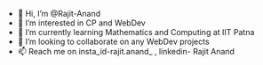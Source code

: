 - 👋 Hi, I’m @Rajit-Anand
- 👀 I’m interested in CP and WebDev
- 🌱 I’m currently learning Mathematics and Computing at IIT Patna
- 💞️ I’m looking to collaborate on any WebDev projects
- 📫 Reach me on insta_id-rajit.anand_ , linkedin- Rajit Anand 

<!---
Rajit-Anand/Rajit-Anand is a ✨ special ✨ repository because its `README.md` (this file) appears on your GitHub profile.
You can click the Preview link to take a look at your changes.
--->

